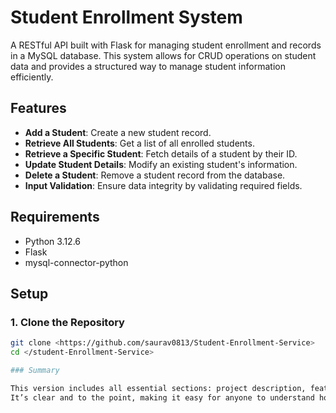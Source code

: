 # Student Enrollment System

A RESTful API built with Flask for managing student enrollment and records in a MySQL database. This system allows for CRUD operations on student data and provides a structured way to manage student information efficiently.

## Features

- **Add a Student**: Create a new student record.
- **Retrieve All Students**: Get a list of all enrolled students.
- **Retrieve a Specific Student**: Fetch details of a student by their ID.
- **Update Student Details**: Modify an existing student's information.
- **Delete a Student**: Remove a student record from the database.
- **Input Validation**: Ensure data integrity by validating required fields.

## Requirements

- Python 3.12.6
- Flask
- mysql-connector-python

## Setup

### 1. Clone the Repository

```bash
git clone <https://github.com/saurav0813/Student-Enrollment-Service>
cd </student-Enrollment-Service>

### Summary

This version includes all essential sections: project description, features, requirements, setup instructions, and how to run the application.
It’s clear and to the point, making it easy for anyone to understand how to get started with your project. Let me know if you need anything else!


